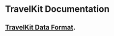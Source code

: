 # TravelKit Documentation

## [TravelKit Data Format](https://github.com/karimhm/TravelKit/tree/master/Documentation/TKDF.md).
